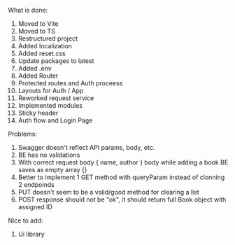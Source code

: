What is done:

1. Moved to Vite
2. Moved to TS
3. Restructured project
4. Added localization
5. Added reset.css
6. Update packages to latest
7. Added .env
8. Added Router
9. Protected routes and Auth proceess
10. Layouts for Auth / App
11. Reworked request service
12. Implemented modules
13. Sticky header
14. Auth flow and Login Page

Problems:

1. Swagger doesn't reflect API params, body, etc.
2. BE has no validations
3. With correct request body { name, author } body while adding a book BE saves as empty array {}
4. Better to implement 1 GET method with queryParam instead of clonning 2 endpoinds
5. PUT doesn't seem to be a valid/good method for clearing a list
6. POST response should not be "ok", it should return full Book object with assigned ID

Nice to add:

1. Ui library
